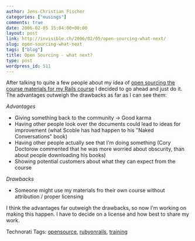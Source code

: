 ```yaml
---
author: Jens-Christian Fischer
categories: ["musings"]
comments: true
date: 2006-02-05 15:04:00+00:00
layout: post
link: http://invisible.ch/2006/02/05/open-sourcing-what-next/
slug: open-sourcing-what-next
tags: ["blog"]
title: Open Sourcing - what next?
type: post
wordpress_id: 511
---
```


After talking to quite a few people about my idea of [open sourcing the course materials for my Rails course][1] I decided to go ahead and just do it. The advantages outweigh the drawbacks as far as I can see them:

*Advantages*

* Giving something back to the community -> Good karma
* Having other people look over the documents could lead to ideas for improvement (what Scoble has had happen to his "Naked Conversations" book)
* Having other people actually see that I'm doing something (Cory Doctorow commented that he was more worried about obscurity, than about people downloading his books)
* Showing potential customers about what they can expect from the course

*Drawbacks*

* Someone might use my materials fro their own course without attribution / proper licensing

I think the advantages far outweigh the drawbacks, so now I'm working on making this happen. I have to decide on a license and how best to share my work.


[1]: /2006/02/02/open-source-course-materials/


Technorati Tags: [opensource](http://www.technorati.com/tag/opensource), [rubyonrails](http://www.technorati.com/tag/rubyonrails), [training](http://www.technorati.com/tag/training)
